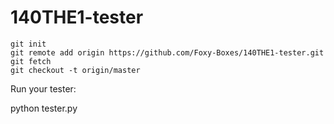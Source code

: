 # 140THE1-tester


```shell
git init
git remote add origin https://github.com/Foxy-Boxes/140THE1-tester.git
git fetch
git checkout -t origin/master
```

Run your tester:

python tester.py
